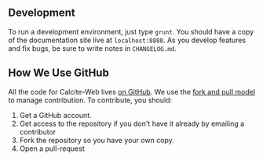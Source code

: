 ## Development

To run a development environment, just type `grunt`. You should have a copy of the documentation site live at `localhost:8888`. As you develop features and fix bugs, be sure to write notes in `CHANGELOG.md`.

## How We Use GitHub

All the code for Calcite-Web lives [on GitHub](https://github.com/arcgis/calcite-web). We use the [fork and pull model](https://help.github.com/articles/using-pull-requests/) to manage contribution. To contribute, you should:

1. Get a GitHub account.
2. Get access to the repository if you don't have it already by emailing a contributor
3. Fork the repository so you have your own copy.
4. Open a pull-request